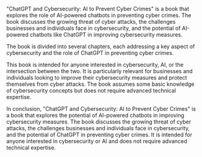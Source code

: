 
"ChatGPT and Cybersecurity: AI to Prevent Cyber Crimes" is a book that explores the role of AI-powered chatbots in preventing cyber crimes. The book discusses the growing threat of cyber attacks, the challenges businesses and individuals face in cybersecurity, and the potential of AI-powered chatbots like ChatGPT in improving cybersecurity measures.

The book is divided into several chapters, each addressing a key aspect of cybersecurity and the role of ChatGPT in preventing cyber crimes.

This book is intended for anyone interested in cybersecurity, AI, or the intersection between the two. It is particularly relevant for businesses and individuals looking to improve their cybersecurity measures and protect themselves from cyber attacks. The book assumes some basic knowledge of cybersecurity concepts but does not require advanced technical expertise.

In conclusion, "ChatGPT and Cybersecurity: AI to Prevent Cyber Crimes" is a book that explores the potential of AI-powered chatbots in improving cybersecurity measures. The book discusses the growing threat of cyber attacks, the challenges businesses and individuals face in cybersecurity, and the potential of ChatGPT in preventing cyber crimes. It is intended for anyone interested in cybersecurity or AI and does not require advanced technical expertise.

